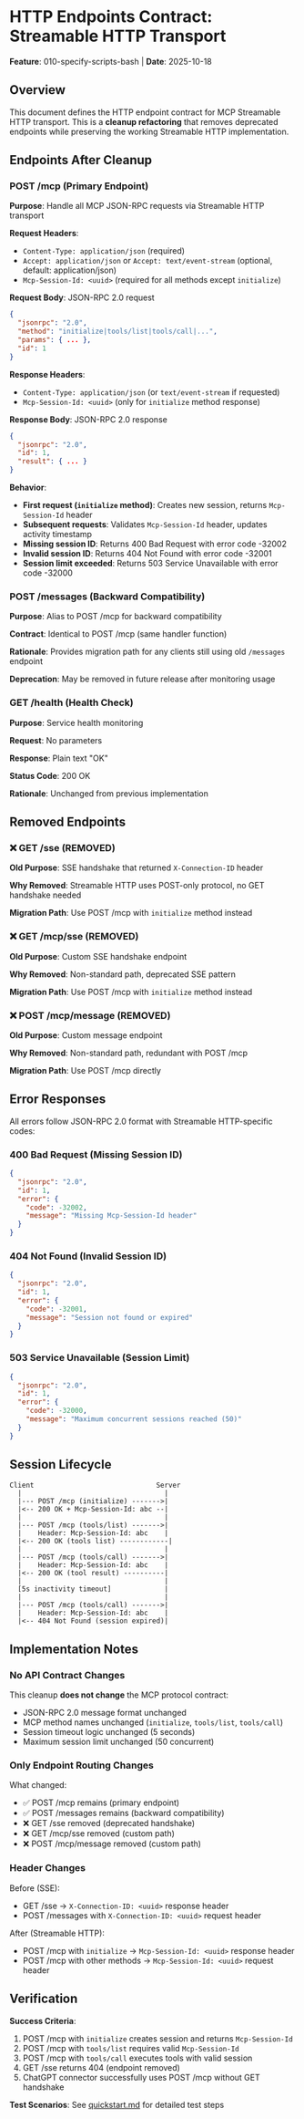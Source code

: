 # HTTP Endpoints Contract: Streamable HTTP Transport

**Feature**: 010-specify-scripts-bash | **Date**: 2025-10-18

## Overview

This document defines the HTTP endpoint contract for MCP Streamable HTTP transport. This is a **cleanup refactoring** that removes deprecated endpoints while preserving the working Streamable HTTP implementation.

## Endpoints After Cleanup

### POST /mcp (Primary Endpoint)

**Purpose**: Handle all MCP JSON-RPC requests via Streamable HTTP transport

**Request Headers**:
- `Content-Type: application/json` (required)
- `Accept: application/json` or `Accept: text/event-stream` (optional, default: application/json)
- `Mcp-Session-Id: <uuid>` (required for all methods except `initialize`)

**Request Body**: JSON-RPC 2.0 request
```json
{
  "jsonrpc": "2.0",
  "method": "initialize|tools/list|tools/call|...",
  "params": { ... },
  "id": 1
}
```

**Response Headers**:
- `Content-Type: application/json` (or `text/event-stream` if requested)
- `Mcp-Session-Id: <uuid>` (only for `initialize` method response)

**Response Body**: JSON-RPC 2.0 response
```json
{
  "jsonrpc": "2.0",
  "id": 1,
  "result": { ... }
}
```

**Behavior**:
- **First request (`initialize` method)**: Creates new session, returns `Mcp-Session-Id` header
- **Subsequent requests**: Validates `Mcp-Session-Id` header, updates activity timestamp
- **Missing session ID**: Returns 400 Bad Request with error code -32002
- **Invalid session ID**: Returns 404 Not Found with error code -32001
- **Session limit exceeded**: Returns 503 Service Unavailable with error code -32000

### POST /messages (Backward Compatibility)

**Purpose**: Alias to POST /mcp for backward compatibility

**Contract**: Identical to POST /mcp (same handler function)

**Rationale**: Provides migration path for any clients still using old `/messages` endpoint

**Deprecation**: May be removed in future release after monitoring usage

### GET /health (Health Check)

**Purpose**: Service health monitoring

**Request**: No parameters

**Response**: Plain text "OK"

**Status Code**: 200 OK

**Rationale**: Unchanged from previous implementation

## Removed Endpoints

### ❌ GET /sse (REMOVED)

**Old Purpose**: SSE handshake that returned `X-Connection-ID` header

**Why Removed**: Streamable HTTP uses POST-only protocol, no GET handshake needed

**Migration Path**: Use POST /mcp with `initialize` method instead

### ❌ GET /mcp/sse (REMOVED)

**Old Purpose**: Custom SSE handshake endpoint

**Why Removed**: Non-standard path, deprecated SSE pattern

**Migration Path**: Use POST /mcp with `initialize` method instead

### ❌ POST /mcp/message (REMOVED)

**Old Purpose**: Custom message endpoint

**Why Removed**: Non-standard path, redundant with POST /mcp

**Migration Path**: Use POST /mcp directly

## Error Responses

All errors follow JSON-RPC 2.0 format with Streamable HTTP-specific codes:

### 400 Bad Request (Missing Session ID)
```json
{
  "jsonrpc": "2.0",
  "id": 1,
  "error": {
    "code": -32002,
    "message": "Missing Mcp-Session-Id header"
  }
}
```

### 404 Not Found (Invalid Session ID)
```json
{
  "jsonrpc": "2.0",
  "id": 1,
  "error": {
    "code": -32001,
    "message": "Session not found or expired"
  }
}
```

### 503 Service Unavailable (Session Limit)
```json
{
  "jsonrpc": "2.0",
  "id": 1,
  "error": {
    "code": -32000,
    "message": "Maximum concurrent sessions reached (50)"
  }
}
```

## Session Lifecycle

```
Client                              Server
  |                                   |
  |--- POST /mcp (initialize) ------->|
  |<-- 200 OK + Mcp-Session-Id: abc --|
  |                                   |
  |--- POST /mcp (tools/list) ------->|
  |    Header: Mcp-Session-Id: abc    |
  |<-- 200 OK (tools list) ------------|
  |                                   |
  |--- POST /mcp (tools/call) ------->|
  |    Header: Mcp-Session-Id: abc    |
  |<-- 200 OK (tool result) ----------|
  |                                   |
  [5s inactivity timeout]             |
  |                                   |
  |--- POST /mcp (tools/call) ------->|
  |    Header: Mcp-Session-Id: abc    |
  |<-- 404 Not Found (session expired)|
```

## Implementation Notes

### No API Contract Changes

This cleanup **does not change** the MCP protocol contract:
- JSON-RPC 2.0 message format unchanged
- MCP method names unchanged (`initialize`, `tools/list`, `tools/call`)
- Session timeout logic unchanged (5 seconds)
- Maximum session limit unchanged (50 concurrent)

### Only Endpoint Routing Changes

What changed:
- ✅ POST /mcp remains (primary endpoint)
- ✅ POST /messages remains (backward compatibility)
- ❌ GET /sse removed (deprecated handshake)
- ❌ GET /mcp/sse removed (custom path)
- ❌ POST /mcp/message removed (custom path)

### Header Changes

Before (SSE):
- GET /sse → `X-Connection-ID: <uuid>` response header
- POST /messages with `X-Connection-ID: <uuid>` request header

After (Streamable HTTP):
- POST /mcp with `initialize` → `Mcp-Session-Id: <uuid>` response header
- POST /mcp with other methods → `Mcp-Session-Id: <uuid>` request header

## Verification

**Success Criteria**:
1. POST /mcp with `initialize` creates session and returns `Mcp-Session-Id`
2. POST /mcp with `tools/list` requires valid `Mcp-Session-Id`
3. POST /mcp with `tools/call` executes tools with valid session
4. GET /sse returns 404 (endpoint removed)
5. ChatGPT connector successfully uses POST /mcp without GET handshake

**Test Scenarios**: See [quickstart.md](quickstart.md) for detailed test steps
